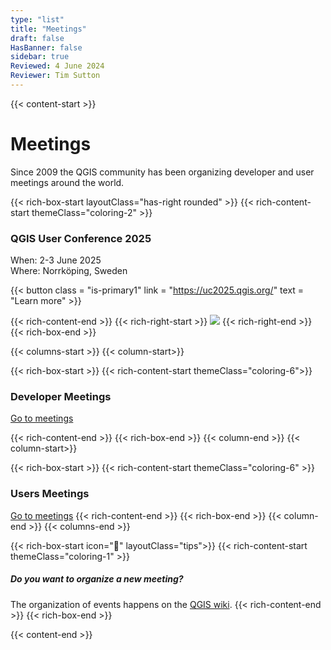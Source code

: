 ```yaml
---
type: "list"
title: "Meetings"
draft: false
HasBanner: false
sidebar: true
Reviewed: 4 June 2024
Reviewer: Tim Sutton
---
```


{{< content-start >}}

# Meetings
Since 2009 the QGIS community has been organizing developer and user meetings around the world.

{{< rich-box-start layoutClass="has-right rounded" >}}
{{< rich-content-start themeClass="coloring-2" >}}
### QGIS User Conference 2025

When: 2-3 June 2025  
Where: Norrköping, Sweden

{{< button class = "is-primary1" link = "https://uc2025.qgis.org/" text = "Learn more" >}} 

{{< rich-content-end >}}
{{< rich-right-start >}}
![](uc-2025/visualization_center.webp)
{{< rich-right-end >}}
{{< rich-box-end >}}

{{< columns-start >}}
{{< column-start>}}

{{< rich-box-start >}}
{{< rich-content-start themeClass="coloring-6">}}
### Developer Meetings
[Go to meetings](dev_meetings)

{{< rich-content-end >}}
{{< rich-box-end >}}
{{< column-end >}}
{{< column-start>}}

{{< rich-box-start >}}
{{< rich-content-start themeClass="coloring-6" >}}
### Users Meetings

[Go to meetings](user_meetings)
{{< rich-content-end >}}
{{< rich-box-end >}}
{{< column-end >}}
{{< columns-end >}}



{{< rich-box-start icon="💁" layoutClass="tips">}}
{{< rich-content-start themeClass="coloring-1" >}}
##### Do you want to organize a new meeting?
The organization of events happens on the [QGIS wiki](https://github.com/qgis/QGIS/wiki#qgis-hackfests).
{{< rich-content-end >}}
{{< rich-box-end >}}


{{< content-end >}}
